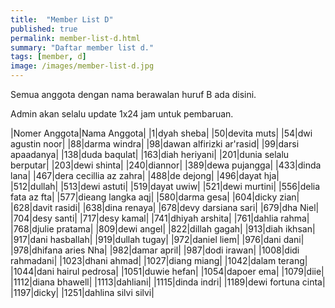 ```yaml
---
title:  "Member List D"
published: true
permalink: member-list-d.html
summary: "Daftar member list d."
tags: [member, d]
image: /images/member-list-d.jpg
---
```


Semua anggota dengan nama berawalan huruf B ada disini.

Admin akan selalu update 1x24 jam untuk pembaruan.

|Nomer Anggota|Nama Anggota|
|1|dyah sheba|
|50|devita muts|
|54|dwi agustin noor|
|88|darma windra|
|98|dawan alfirizki ar'rasid|
|99|darsi apaadanya|
|138|duda baqulat|
|163|diah heriyani|
|201|dunia selalu berputar|
|203|dewi shinta|
|240|diannor|
|389|dewa pujangga|
|433|dinda lana|
|467|dera cecillia az zahra|
|488|de dejong|
|496|dayat hja|
|512|dullah|
|513|dewi astuti|
|519|dayat uwiw|
|521|dewi murtini|
|556|delia fata az fta|
|577|dieang langka aqj|
|580|darma gesa|
|604|dicky zian|
|628|davit rasidi|
|638|dina renaya|
|678|devy darsiana sari|
|679|dha Niel|
|704|desy santi|
|717|desy kamal|
|741|dhiyah arshita|
|761|dahlia rahma|
|768|djulie pratama|
|809|dewi angel|
|822|dillah gagah|
|913|diah ikhsan|
|917|dani hasballah|
|919|dullah tugay|
|972|daniel liem|
|976|dani dani|
|978|dhifana aries Nha|
|982|damar april|
|987|dodi irawan|
|1008|didi rahmadani|
|1023|dhani ahmad|
|1027|diang miang|
|1042|dalam terang|
|1044|dani hairul pedrosa|
|1051|duwie hefan|
|1054|dapoer ema|
|1079|diie|
|1112|diana bhawell|
|1113|dahliani|
|1115|dinda indri|
|1189|dewi fortuna cinta|
|1197|dicky|
|1251|dahlina silvi silvi|
